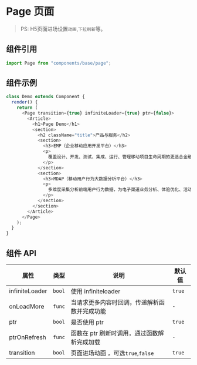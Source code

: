 # Page 页面

> PS: H5页面进场设置`动画`,`下拉刷新`等。

## 组件引用

```js
import Page from "components/base/page";
```

## 组件示例

<!--DemoStart-->

```js
class Demo extends Component {
  render() {
    return (
      <Page transition={true} infiniteLoader={true} ptr={false}>
        <Article>
          <h1>Page Demo</h1>
          <section>
            <h2 className="title">产品与服务</h2>
            <section>
              <h3>EMP（企业移动应用开发平台）</h3>
              <p>
                覆盖设计、开发、测试、集成、运行、管理移动项目生命周期的更适合金融行业的移动开发平台。灵活支持Native原生接口映射及HTML5开发模式，发挥各自优势，适合不同金融场景。EMP提供更丰富的展示控件、更高效的开发模式、更优秀的用户体验。
              </p>
            </section>
            <section>
              <h3>MDAP（移动用户行为大数据分析平台）</h3>
              <p>
                多维度采集分析前端用户行为数据，为电子渠道业务分析、体验优化、活动分析、精准营销、渠道质量评估提供有力数据支撑。致力于打造真正适合移动互联网金融的用户行为分析大数据平台。
              </p>
            </section>
          </section>
        </Article>
      </Page>
    );
  }
}
```

<!--End-->

## 组件 API

| 属性           | 类型   | 说明                                         | 默认值 |
| -------------- | ------ | -------------------------------------------- | ------ |
| infiniteLoader | `bool` | 使用 infiniteloader                          | `true` |
| onLoadMore     | `func` | 当请求更多内容时回调，传递解析函数并完成功能 | `-`    |
| ptr            | `bool` | 是否使用 ptr                                 | `true` |
| ptrOnRefresh   | `func` | 函数在 ptr 刷新时调用，通过函数解析完成加载  | `-`    |
| transition     | `bool` | 页面进场动画 ，可选`true`,`false`            | `true` |
